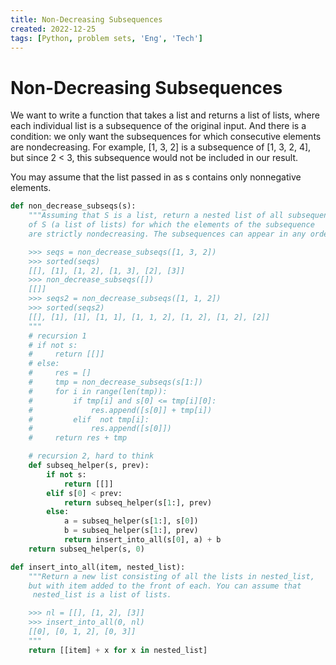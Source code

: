 ```yaml
---
title: Non-Decreasing Subsequences
created: 2022-12-25
tags: [Python, problem sets, 'Eng', 'Tech']
---
```


# Non-Decreasing Subsequences
We want to write a function that takes a list and returns a list of lists, where each individual list is a subsequence of the original input. And there is a condition: we only want the subsequences for which consecutive elements are nondecreasing. For example, [1, 3, 2] is a subsequence of [1, 3, 2, 4], but since 2 < 3, this subsequence would not be included in our result.

You may assume that the list passed in as s contains only nonnegative elements.

```python
def non_decrease_subseqs(s):
    """Assuming that S is a list, return a nested list of all subsequences
    of S (a list of lists) for which the elements of the subsequence
    are strictly nondecreasing. The subsequences can appear in any order.

    >>> seqs = non_decrease_subseqs([1, 3, 2])
    >>> sorted(seqs)
    [[], [1], [1, 2], [1, 3], [2], [3]]
    >>> non_decrease_subseqs([])
    [[]]
    >>> seqs2 = non_decrease_subseqs([1, 1, 2])
    >>> sorted(seqs2)
    [[], [1], [1], [1, 1], [1, 1, 2], [1, 2], [1, 2], [2]]
    """
    # recursion 1
    # if not s:
    #     return [[]]
    # else:
    #     res = []
    #     tmp = non_decrease_subseqs(s[1:])
    #     for i in range(len(tmp)):
    #         if tmp[i] and s[0] <= tmp[i][0]:
    #             res.append([s[0]] + tmp[i])
    #         elif  not tmp[i]:
    #             res.append([s[0]])
    #     return res + tmp

    # recursion 2, hard to think
    def subseq_helper(s, prev):
        if not s:
            return [[]]
        elif s[0] < prev:
            return subseq_helper(s[1:], prev)
        else:
            a = subseq_helper(s[1:], s[0])
            b = subseq_helper(s[1:], prev)
            return insert_into_all(s[0], a) + b
    return subseq_helper(s, 0)

def insert_into_all(item, nested_list):
    """Return a new list consisting of all the lists in nested_list,
    but with item added to the front of each. You can assume that
     nested_list is a list of lists.

    >>> nl = [[], [1, 2], [3]]
    >>> insert_into_all(0, nl)
    [[0], [0, 1, 2], [0, 3]]
    """
    return [[item] + x for x in nested_list]
```